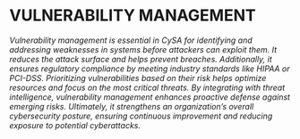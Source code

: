 # VULNERABILITY MANAGEMENT
*Vulnerability management is essential in CySA for identifying and addressing weaknesses in systems before attackers can exploit them. It reduces the attack surface and helps prevent breaches. Additionally, it ensures regulatory compliance by meeting industry standards like HIPAA or PCI-DSS. Prioritizing vulnerabilities based on their risk helps optimize resources and focus on the most critical threats. By integrating with threat intelligence, vulnerability management enhances proactive defense against emerging risks. Ultimately, it strengthens an organization’s overall cybersecurity posture, ensuring continuous improvement and reducing exposure to potential cyberattacks.*

